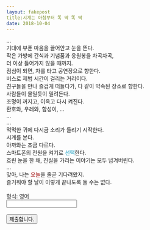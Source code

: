 ```yaml
---
layout: fakepost
title:시계는 아침부터 똑 딱 똑 딱
date: 2018-10-04
---
```


<script>
  function jsMove(){
    var baselink = "/secrets/loop";
    var pc = document.getElementById('passcode').value;
    var temp = baselink.concat(pc);
    window.open(temp.toLowerCase());
  }
</script>

<div>
<a href="https://hahsy-hr.github.io/category/#diary"></a>...<br>
기대에 부푼 마음을 끌어안고 눈을 뜬다.<br>
작은 가방에 간식과 기념품과 응원봉을 차곡차곡,<br>
더 이상 들어가지 않을 때까지.<br>
점심이 되면, 차를 타고 공연장으로 향한다.<br>
버스로 제법 시간이 걸리는 거리이다.<br>
친구들을 만나 즐겁게 떠들다가, 다 같이 약속된 장소로 향한다.<br>
사람들이 물밀듯이 밀려든다.<br>
조명이 꺼지고, 이윽고 다시 켜진다.<br>
환호와, 우레와, 함성이, ... <br>
...<br>
...<br>
먹먹한 귀에 다시금 소리가 들리기 시작한다.<br>
시계를 본다.<br>
아까와는 조금 다르다.<br>
스마트폰의 전원을 켜기로 <span style="color:#65bed6"><b>선택</b></span>한다.<br>
흐린 눈을 한 채, 진실을 가리는 이야기는 모두 넘겨버린다.<br>
...<br>
맞아, 나는 <span style="color: #9c0000">오늘</span>을 줄곧 기다려왔지.<br>
즐거워야 할 날이 이렇게 끝나도록 둘 수는 없다.<br>
<br>
형식: 영어
<br>
<form autocomplete='off' onsubmit = "jsMove();">
  <input id = 'passcode' type='text' required><br>
  <br>
  <input type = 'submit' value = '제출합니다.'>
</form>
</div>